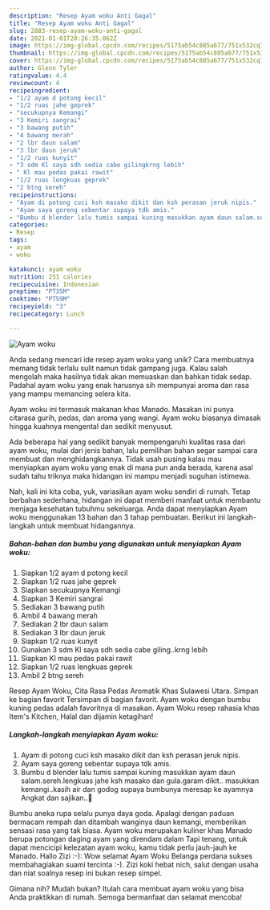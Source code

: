 ```yaml
---
description: "Resep Ayam woku Anti Gagal"
title: "Resep Ayam woku Anti Gagal"
slug: 2883-resep-ayam-woku-anti-gagal
date: 2021-01-01T20:26:35.062Z
image: https://img-global.cpcdn.com/recipes/5175ab54c885a677/751x532cq70/ayam-woku-foto-resep-utama.jpg
thumbnail: https://img-global.cpcdn.com/recipes/5175ab54c885a677/751x532cq70/ayam-woku-foto-resep-utama.jpg
cover: https://img-global.cpcdn.com/recipes/5175ab54c885a677/751x532cq70/ayam-woku-foto-resep-utama.jpg
author: Glenn Tyler
ratingvalue: 4.4
reviewcount: 4
recipeingredient:
- "1/2 ayam d potong kecil"
- "1/2 ruas jahe geprek"
- "secukupnya Kemangi"
- "3 Kemiri sangrai"
- "3 bawang putih"
- "4 bawang merah"
- "2 lbr daun salam"
- "3 lbr daun jeruk"
- "1/2 ruas kunyit"
- "3 sdm Kl saya sdh sedia cabe gilingkrng lebih"
- " Kl mau pedas pakai rawit"
- "1/2 ruas lengkuas geprek"
- "2 btng sereh"
recipeinstructions:
- "Ayam di potong cuci ksh masako dikit dan ksh perasan jeruk nipis."
- "Ayam saya goreng sebentar supaya tdk amis."
- "Bumbu d blender lalu tumis sampai kuning masukkan ayam daun salam.sereh.lengkuas jahe ksh masako dan gula.garam dikit.. masukkan kemangi..kasih air dan godog supaya bumbunya meresap ke ayamnya Angkat dan sajikan..🙏"
categories:
- Resep
tags:
- ayam
- woku

katakunci: ayam woku 
nutrition: 251 calories
recipecuisine: Indonesian
preptime: "PT35M"
cooktime: "PT59M"
recipeyield: "3"
recipecategory: Lunch

---
```



![Ayam woku](https://img-global.cpcdn.com/recipes/5175ab54c885a677/751x532cq70/ayam-woku-foto-resep-utama.jpg)

Anda sedang mencari ide resep ayam woku yang unik? Cara membuatnya memang tidak terlalu sulit namun tidak gampang juga. Kalau salah mengolah maka hasilnya tidak akan memuaskan dan bahkan tidak sedap. Padahal ayam woku yang enak harusnya sih mempunyai aroma dan rasa yang mampu memancing selera kita.

Ayam woku ini termasuk makanan khas Manado. Masakan ini punya citarasa gurih, pedas, dan aroma yang wangi. Ayam woku biasanya dimasak hingga kuahnya mengental dan sedikit menyusut.

Ada beberapa hal yang sedikit banyak mempengaruhi kualitas rasa dari ayam woku, mulai dari jenis bahan, lalu pemilihan bahan segar sampai cara membuat dan menghidangkannya. Tidak usah pusing kalau mau menyiapkan ayam woku yang enak di mana pun anda berada, karena asal sudah tahu triknya maka hidangan ini mampu menjadi suguhan istimewa.


Nah, kali ini kita coba, yuk, variasikan ayam woku sendiri di rumah. Tetap berbahan sederhana, hidangan ini dapat memberi manfaat untuk membantu menjaga kesehatan tubuhmu sekeluarga. Anda dapat menyiapkan Ayam woku menggunakan 13 bahan dan 3 tahap pembuatan. Berikut ini langkah-langkah untuk membuat hidangannya.

<!--inarticleads1-->

##### Bahan-bahan dan bumbu yang digunakan untuk menyiapkan Ayam woku:

1. Siapkan 1/2 ayam d potong kecil
1. Siapkan 1/2 ruas jahe geprek
1. Siapkan secukupnya Kemangi
1. Siapkan 3 Kemiri sangrai
1. Sediakan 3 bawang putih
1. Ambil 4 bawang merah
1. Sediakan 2 lbr daun salam
1. Sediakan 3 lbr daun jeruk
1. Siapkan 1/2 ruas kunyit
1. Gunakan 3 sdm Kl saya sdh sedia cabe giling..krng lebih
1. Siapkan  Kl mau pedas pakai rawit
1. Siapkan 1/2 ruas lengkuas geprek
1. Ambil 2 btng sereh


Resep Ayam Woku, Cita Rasa Pedas Aromatik Khas Sulawesi Utara. Simpan ke bagian favorit Tersimpan di bagian favorit. Ayam woku dengan bumbu kuning pedas adalah favoritnya di masakan. Ayam Woku resep rahasia khas Item&#39;s Kitchen, Halal dan dijamin ketagihan! 

<!--inarticleads2-->

##### Langkah-langkah menyiapkan Ayam woku:

1. Ayam di potong cuci ksh masako dikit dan ksh perasan jeruk nipis.
1. Ayam saya goreng sebentar supaya tdk amis.
1. Bumbu d blender lalu tumis sampai kuning masukkan ayam daun salam.sereh.lengkuas jahe ksh masako dan gula.garam dikit.. masukkan kemangi..kasih air dan godog supaya bumbunya meresap ke ayamnya Angkat dan sajikan..🙏


Bumbu aneka rupa selalu punya daya goda. Apalagi dengan paduan bermacam rempah dan ditambah wanginya daun kemangi, memberikan sensasi rasa yang tak biasa. Ayam woku merupakan kuliner khas Manado berupa potongan daging ayam yang direndam dalam Tapi tenang, untuk dapat mencicipi kelezatan ayam woku, kamu tidak perlu jauh-jauh ke Manado. Hallo Zizi :-): Wow selamat Ayam Woku Belanga perdana sukses membahagiakan suami tercinta :-). Zizi koki hebat nich, salut dengan usaha dan niat soalnya resep ini bukan resep simpel. 

Gimana nih? Mudah bukan? Itulah cara membuat ayam woku yang bisa Anda praktikkan di rumah. Semoga bermanfaat dan selamat mencoba!
